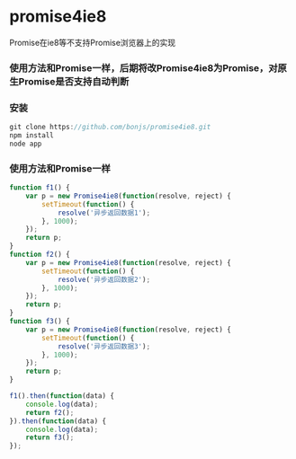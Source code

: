 # promise4ie8
Promise在ie8等不支持Promise浏览器上的实现

### 使用方法和Promise一样，后期将改Promise4ie8为Promise，对原生Promise是否支持自动判断

### 安装
~~~ javascript
git clone https://github.com/bonjs/promise4ie8.git
npm install
node app
~~~

### 使用方法和Promise一样
~~~ javascript
function f1() {
	var p = new Promise4ie8(function(resolve, reject) {
		setTimeout(function() {
			resolve('异步返回数据1');
		}, 1000);
	});
	return p;
}
function f2() {
	var p = new Promise4ie8(function(resolve, reject) {
		setTimeout(function() {
			resolve('异步返回数据2');
		}, 1000);
	});
	return p;
}
function f3() {
	var p = new Promise4ie8(function(resolve, reject) {
		setTimeout(function() {
			resolve('异步返回数据3');
		}, 1000);
	});
	return p;
}

f1().then(function(data) {
	console.log(data);
	return f2();
}).then(function(data) {
	console.log(data);
	return f3();
});

~~~
